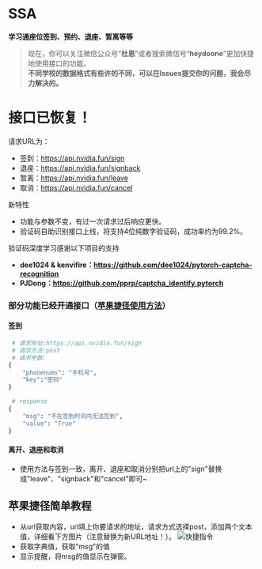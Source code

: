 # SSA
**学习通座位签到、预约、退座、暂离等等**

> 现在，你可以关注微信公众号“**杜恩**”或者搜索微信号“**heydoone**”更加快捷地使用接口的功能。
> <br>**不同学校的数据格式有些许的不同，可以在Issues提交你的问题，我会尽力解决的。**

# 接口已恢复！

请求URL为：

*  签到：https://api.nvidia.fun/sign
*  退座：https://api.nvidia.fun/signback
*  暂离：https://api.nvidia.fun/leave
*  取消：https://api.nvidia.fun/cancel

新特性

* 功能与参数不变，有过一次请求过后响应更快。
* 验证码自助识别接口上线，将支持4位纯数字验证码，成功率约为99.2%。

验证码深度学习感谢以下项目的支持

* **dee1024 & kenvifire：https://github.com/dee1024/pytorch-captcha-recognition**
* **PJDong：https://github.com/pprp/captcha_identify.pytorch**


### 部分功能已经开通接口（<a href="#pgjj" color=#00f>苹果捷径使用方法</a>）

#### 签到

``` python
 # 请求地址:https://api.nvidia.fun/sign
 # 请求方法:post
 # 请求参数:
{
    "phonenums": "手机号",
    "key":"密码"
}

 # response
{
    "msg": "不在签到时间内无法签到",
    "value": "True"
}
```

#### 离开、退座和取消

* 使用方法与签到一致，离开、退座和取消分别把url上的"sign"替换成"leave"、"signback"和"cancel"即可~

## <a id="pgjj">苹果捷径简单教程</a>

* 从url获取内容，url填上你要请求的地址，请求方式选择post，添加两个文本值，详细看下方图片（注意替换为新URL地址！）。
![快捷指令](https://raw.githubusercontent.com/Doone-skser/SSA/main/reference.png)
* 获取字典值，获取"msg"的值
* 显示提醒，将msg的值显示在弹窗。
